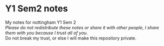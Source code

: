 # Y1 Sem2 notes
My notes for nottingham Y1 Sem 2
<br>
*Please do not redistribute these notes or share it with other people, I share them with you because I trust all of you.*
<br>
Do not break my trust, or else I will make this repository private.
